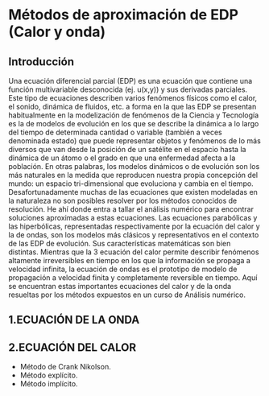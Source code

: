 # Métodos de aproximación de EDP (Calor y onda)
## Introducción
Una ecuación diferencial parcial (EDP) es una ecuación que contiene una función multivariable desconocida (ej. u(x,y)) y sus derivadas parciales. Este tipo de ecuaciones describen varios fenómenos físicos como el calor, el sonido, dinámica de fluidos, etc.
a forma en la que las EDP se presentan habitualmente en la modelización de fenómenos de la Ciencia y Tecnología es la de modelos de evolución en los que se describe la dinámica a lo largo del tiempo de determinada cantidad o variable (también a veces denominada estado) que puede representar objetos y fenómenos de lo más diversos que van desde la posición de un satélite en el espacio hasta la dinámica de un átomo o el grado en que una enfermedad afecta a la población. En otras palabras, los modelos dinámicos o de evolución son los más naturales en la medida que reproducen nuestra propia concepción del mundo: un espacio tri-dimensional que evoluciona y cambia en el tiempo.
Desafortunadamente muchas de las ecuaciones que existen modeladas en la naturaleza no son posibles resolver por los métodos conocidos de resolución. He ahí donde entra a tallar el análisis numérico para encontrar soluciones aproximadas a estas ecuaciones.
Las ecuaciones parabólicas y las hiperbólicas, representadas respectivamente por la ecuación del calor y la de ondas, son los modelos más clásicos y representativos en el contexto de las EDP de evolución. Sus características matemáticas son bien distintas. Mientras que la 3 ecuación del calor permite describir fenómenos altamente irreversibles en tiempo en los que la información se propaga a velocidad infinita, la ecuación de ondas es el prototipo de modelo de propagación a velocidad finita y completamente reversible en tiempo.
Aquí se encuentran estas importantes ecuaciones del calor y de la onda resueltas por los métodos expuestos en un curso de Análisis numérico.

## 1.ECUACIÓN DE LA ONDA
## 2.ECUACIÓN DEL CALOR
* Método de Crank Nikolson.
* Método explícito.
* Método implícito.
